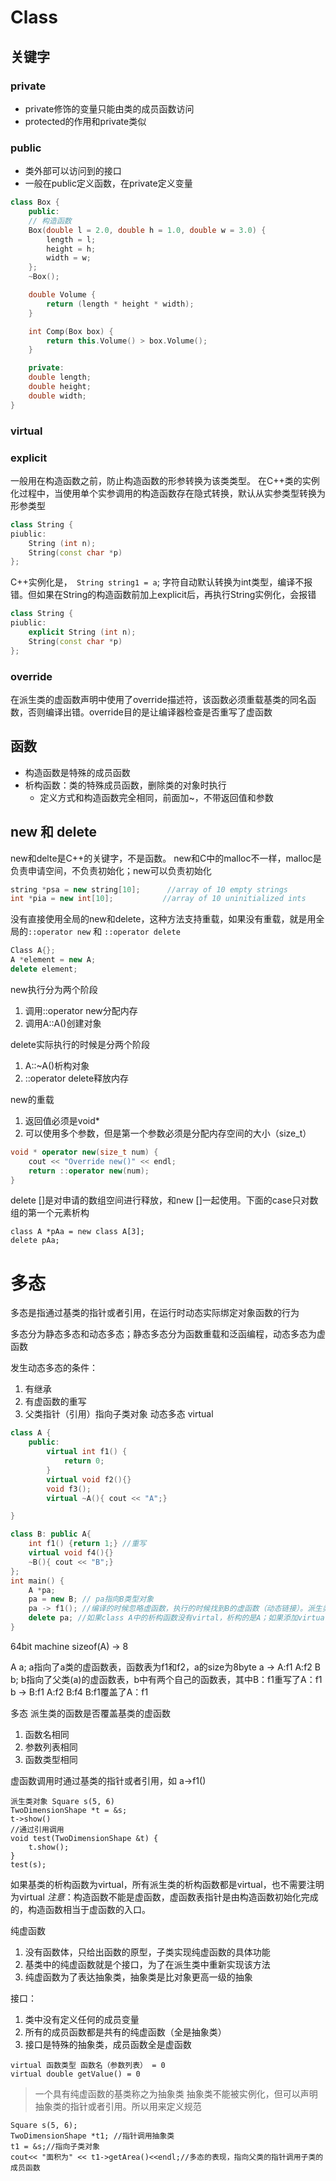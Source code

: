 # Class

## 关键字

### private
- private修饰的变量只能由类的成员函数访问
- protected的作用和private类似

### public
- 类外部可以访问到的接口
- 一般在public定义函数，在private定义变量

```C++
class Box {
    public:
    // 构造函数
    Box(double l = 2.0, double h = 1.0, double w = 3.0) {
        length = l;
        height = h;
        width = w;
    };
    ~Box();

    double Volume {
        return (length * height * width);
    }

    int Comp(Box box) {
        return this.Volume() > box.Volume();
    }

    private:
    double length;
    double height;
    double width;
}
```

### virtual

### explicit

一般用在构造函数之前，防止构造函数的形参转换为该类类型。
在C++类的实例化过程中，当使用单个实参调用的构造函数存在隐式转换，默认从实参类型转换为形参类型

```C++
class String {  
piublic:
    String (int n);
    String(const char *p)
};
```
C++实例化是，` String string1 = a`;  字符自动默认转换为int类型，编译不报错。但如果在String的构造函数前加上explicit后，再执行String实例化，会报错


```C++
class String {  
piublic:
    explicit String (int n);
    String(const char *p)
};
```

### override

在派生类的虚函数声明中使用了override描述符，该函数必须重载基类的同名函数，否则编译出错。override目的是让编译器检查是否重写了虚函数


## 函数
- 构造函数是特殊的成员函数
- 析构函数：类的特殊成员函数，删除类的对象时执行
  - 定义方式和构造函数完全相同，前面加~，不带返回值和参数

## new 和 delete
new和delte是C++的关键字，不是函数。
new和C中的malloc不一样，malloc是负责申请空间，不负责初始化；new可以负责初始化
```C++
string *psa = new string[10];      //array of 10 empty strings
int *pia = new int[10];           //array of 10 uninitialized ints
```

没有直接使用全局的new和delete，这种方法支持重载，如果没有重载，就是用全局的``::operator new`` 和 ``::operator delete``
```C++
Class A{};
A *element = new A;
delete element;
```

new执行分为两个阶段
1. 调用::operator new分配内存
2. 调用A::A()创建对象
   
delete实际执行的时候是分两个阶段
1. A::~A()析构对象
2. ::operator delete释放内存

new的重载
1. 返回值必须是void*
2. 可以使用多个参数，但是第一个参数必须是分配内存空间的大小（size_t）

```C++
void * operator new(size_t num) {
    cout << "Override new()" << endl;
    return ::operator new(num);
}
```

delete []是对申请的数组空间进行释放，和new []一起使用。下面的case只对数组的第一个元素析构
```
class A *pAa = new class A[3];
delete pAa;
```
# 多态
多态是指通过基类的指针或者引用，在运行时动态实际绑定对象函数的行为

多态分为静态多态和动态多态；静态多态分为函数重载和泛函编程，动态多态为虚函数

发生动态多态的条件：
1. 有继承
2. 有虚函数的重写
3. 父类指针（引用）指向子类对象
动态多态 virtual
```C++
class A {
    public:
        virtual int f1() {
            return 0;
        }
        virtual void f2(){}
        void f3();
        virtual ~A(){ cout << "A";}

}

class B: public A{
    int f1() {return 1;} //重写
    virtual void f4(){}
    ~B(){ cout << "B";}
};
int main() {
    A *pa;
    pa = new B; // pa指向B类型对象
    pa -> f1(); //编译的时候忽略虚函数，执行的时候找到B的虚函数（动态链接）。派生类的函数覆盖了基类的虚函数
    delete pa; //如果class A中的析构函数没有virtal，析构的是A；如果添加virtual，析构的是B。析构的目的都是析构自己
}
```
64bit machine
sizeof(A) -> 8

A a;
a指向了a类的虚函数表，函数表为f1和f2，a的size为8byte
a -> A:f1 A:f2
B b;
b指向了父类(a)的虚函数表，b中有两个自己的函数表，其中B：f1重写了A：f1
b -> B:f1 A:f2 B:f4
B:f1覆盖了A：f1

多态
派生类的函数是否覆盖基类的虚函数
1. 函数名相同
2. 参数列表相同
3. 函数类型相同

虚函数调用时通过基类的指针或者引用，如
a->f1()

```
派生类对象 Square s(5, 6)
TwoDimensionShape *t = &s;
t->show()
//通过引用调用
void test(TwoDimensionShape &t) {
    t.show();
}
test(s);

```
如果基类的析构函数为virtual，所有派生类的析构函数都是virtual，也不需要注明为virtual
*注意*：构造函数不能是虚函数，虚函数表指针是由构造函数初始化完成的，构造函数相当于虚函数的入口。

纯虚函数
1. 没有函数体，只给出函数的原型，子类实现纯虚函数的具体功能
2. 基类中的纯虚函数就是个接口，为了在派生类中重新实现该方法
3. 纯虚函数为了表达抽象类，抽象类是比对象更高一级的抽象

接口：
1. 类中没有定义任何的成员变量
2. 所有的成员函数都是共有的纯虚函数（全是抽象类）
3. 接口是特殊的抽象类，成员函数全是虚函数

```
virtual 函数类型 函数名（参数列表） = 0
virtual double getValue() = 0

```

>一个具有纯虚函数的基类称之为抽象类
>抽象类不能被实例化，但可以声明抽象类的指针或者引用。所以用来定义规范
>
```
Square s(5, 6);
TwoDimensionShape *t1; //指针调用抽象类
t1 = &s;//指向子类对象
cout<< "面积为" << t1->getArea()<<endl;//多态的表现，指向父类的指针调用子类的成员函数
```